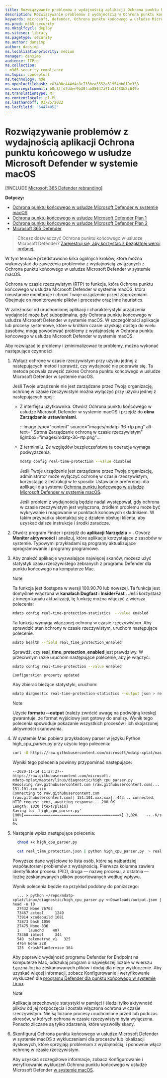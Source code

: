 ```yaml
---
title: Rozwiązywanie problemów z wydajnością aplikacji Ochrona punktu końcowego w usłudze Microsoft Defender w systemie macOS
description: Rozwiązywanie problemów z wydajnością w Ochrona punktu końcowego w usłudze Microsoft Defender w systemie macOS.
keywords: microsoft, defender, Ochrona punktu końcowego w usłudze Microsoft Defender, mac, wydajność
ms.prod: m365-security
ms.mktglfcycl: deploy
ms.sitesec: library
ms.pagetype: security
ms.author: dansimp
author: dansimp
ms.localizationpriority: medium
manager: dansimp
audience: ITPro
ms.collection:
- m365-security-compliance
ms.topic: conceptual
ms.technology: mde
ms.openlocfilehash: e83400e444d4c8c733bea5552a31954bb019e358
ms.sourcegitcommit: b0c3ffd7ddee9b30fab85047a71a31483b5c649b
ms.translationtype: MT
ms.contentlocale: pl-PL
ms.lasthandoff: 03/25/2022
ms.locfileid: "64474052"
---
```

# <a name="troubleshoot-performance-issues-for-microsoft-defender-for-endpoint-on-macos"></a>Rozwiązywanie problemów z wydajnością aplikacji Ochrona punktu końcowego w usłudze Microsoft Defender w systemie macOS

[!INCLUDE [Microsoft 365 Defender rebranding](../../includes/microsoft-defender.md)]


**Dotyczy:**

- [Ochrona punktu końcowego w usłudze Microsoft Defender w systemie macOS](microsoft-defender-endpoint-mac.md)
- [Ochrona punktu końcowego w usłudze Microsoft Defender Plan 1](https://go.microsoft.com/fwlink/p/?linkid=2154037)
- [Ochrona punktu końcowego w usłudze Microsoft Defender Plan 2](https://go.microsoft.com/fwlink/p/?linkid=2154037)
- [Microsoft 365 Defender](https://go.microsoft.com/fwlink/?linkid=2118804)

> Chcesz doświadczyć Ochrona punktu końcowego w usłudze Microsoft Defender? [Zarejestruj się, aby korzystać z bezpłatnej wersji próbnej.](https://signup.microsoft.com/create-account/signup?products=7f379fee-c4f9-4278-b0a1-e4c8c2fcdf7e&ru=https://aka.ms/MDEp2OpenTrial?ocid=docs-wdatp-exposedapis-abovefoldlink)

W tym temacie przedstawiono kilka ogólnych kroków, które można wykorzystać do zawężenia problemów z wydajnością związanych z Ochrona punktu końcowego w usłudze Microsoft Defender w systemie macOS.

Ochrona w czasie rzeczywistym (RTP) to funkcja, która Ochrona punktu końcowego w usłudze Microsoft Defender w systemie macOS, która nieustannie monitoruje i chroni Twoje urządzenie przed zagrożeniami. Obejmuje on monitorowanie plików i procesów oraz inne heuristics.

W zależności od uruchomionej aplikacji i charakterystyki urządzenia wydajność może być suboptimalna, gdy Ochrona punktu końcowego w usłudze Microsoft Defender w systemie macOS. W szczególności aplikacje lub procesy systemowe, które w krótkim czasie uzyskają dostęp do wielu zasobów, mogą powodować problemy z wydajnością w Ochrona punktu końcowego w usłudze Microsoft Defender w systemie macOS.

Aby rozwiązać te problemy i zminimalizować te problemy, można wykonać następujące czynności:

1. Wyłącz ochronę w czasie rzeczywistym przy użyciu jednej z następujących metod i sprawdź, czy wydajność nie poprawia się. Ta metoda pozwala zawęzić zakres Ochrona punktu końcowego w usłudze Microsoft Defender w systemie macOS.

      Jeśli Twoje urządzenie nie jest zarządzane przez Twoją organizację, ochronę w czasie rzeczywistym można wyłączyć przy użyciu jednej z następujących opcji:

    - Z interfejsu użytkownika. Otwórz Ochrona punktu końcowego w usłudze Microsoft Defender w systemie macOS i przejdź do **okna Zarządzanie ustawieniami**.

      :::image type="content" source="images/mdatp-36-rtp.png" alt-text=" Strona Zarządzanie ochroną w czasie rzeczywistym" lightbox="images/mdatp-36-rtp.png":::
      

    - Z terminalu. Ze względów bezpieczeństwa ta operacja wymaga podwyższenia.

      ```bash
      mdatp config real-time-protection --value disabled
      ```

      Jeśli Twoje urządzenie jest zarządzane przez Twoją organizację, administrator może wyłączyć ochronę w czasie rzeczywistym, korzystając z instrukcji w te sposób: Ustawianie preferencji dla aplikacji dla systemu [Ochrona punktu końcowego w usłudze Microsoft Defender w systemie macOS](mac-preferences.md).

      Jeśli problem z wydajnością będzie nadal występował, gdy ochrona w czasie rzeczywistym jest wyłączona, źródłem problemu może być wykrywanie i reagowanie w punktach końcowych składnikiem. W takim przypadku skontaktuj się z działem obsługi klienta, aby uzyskać dalsze instrukcje i środki zaradcze.

2. Otwórz program Finder i przejdź do **aplikacji Narzędzia** \> **.** Otwórz **Monitor aktywności** i analizuj, które aplikacje korzystające z zasobów w systemie. Typowymi przykładami są programy aktualizujące oprogramowanie i programy programowe.

3. Aby znaleźć aplikacje wyzwalające najwięcej skanów, możesz użyć statystyk czasu rzeczywistego zebranych z programu Defender dla punktu końcowego na komputerze Mac.

      > [!NOTE]
      > Ta funkcja jest dostępna w wersji 100.90.70 lub nowszej.
      Ta funkcja jest domyślnie włączona w **kanałach Dogfast** i **InsiderFast** . Jeśli korzystasz z innego kanału aktualizacji, tę funkcję można włączyć z wiersza polecenia:

      ```bash
      mdatp config real-time-protection-statistics  --value enabled
      ```

      Ta funkcja wymaga włączonej ochrony w czasie rzeczywistym. Aby sprawdzić stan ochrony w czasie rzeczywistym, uruchom następujące polecenie:

      ```bash
      mdatp health --field real_time_protection_enabled
      ```

    Sprawdź, czy **real_time_protection_enabled** jest prawdziwy. W przeciwnym razie uruchom następujące polecenie, aby je włączyć:

      ```bash
      mdatp config real-time-protection --value enabled
      ```

      ```output
      Configuration property updated
      ```

      Aby zbierać bieżące statystyki, uruchom:

      ```bash
      mdatp diagnostic real-time-protection-statistics --output json > real_time_protection.json
      ```

      > [!NOTE]
      > Użycie **formatu --output** (należy zwrócić uwagę na podwójną kreskę) gwarantuje, że format wyjściowy jest gotowy do analizy.
      Wynik tego polecenia spowoduje pokazanie wszystkich procesów i ich skojarzonej aktywności skanowania.

4. W systemie Mac pobierz przykładowy parser w języku Python high_cpu_parser.py przy użyciu tego polecenia:

    ```bash
    curl -O https://raw.githubusercontent.com/microsoft/mdatp-xplat/master/linux/diagnostic/high_cpu_parser.py
    ```

    Wyniki tego polecenia powinny przypominać następujące:

    ```Output
    --2020-11-14 11:27:27-- https://raw.githubusercontent.com/microsoft.
    mdatp-xplat/master/linus/diagnostic/high_cpu_parser.py
    Resolving raw.githubusercontent.com (raw.githubusercontent.com)... 151.101.xxx.xxx
    Connecting to raw.githubusercontent.com (raw.githubusercontent.com)| 151.101.xxx.xxx| :443... connected.
    HTTP request sent, awaiting response... 200 OK
    Length: 1020 [text/plain]
    Saving to: 'high_cpu_parser.py'
    100%[===========================================>] 1,020    --.-K/s   in
    0s
    ```

5. Następnie wpisz następujące polecenia:

      ```bash
        chmod +x high_cpu_parser.py
      ```

      ```bash
        cat real_time_protection.json | python high_cpu_parser.py  > real_time_protection.log
      ```

      Powyższe dane wyjściowe to lista osób, które są najbardziej współautorami problemów z wydajnością. Pierwsza kolumna zawiera identyfikator procesu (PID), druga — nazwę procesu, a ostatnia — liczbę zeskanowanych plików posortowanych według wpływu.

      Wynik polecenia będzie na przykład podobny do poniższego:

      ```output
        ... > python ~/repo/mdatp-xplat/linux/diagnostic/high_cpu_parser.py <~Downloads/output.json | head -n 10
        27432 None 76703
        73467 actool     1249
        73914 xcodebuild 1081
        73873 bash 1050
        27475 None 836
        1    launchd    407
        73468 ibtool     344
        549  telemetryd_v1   325
        4764 None 228
        125  CrashPlanService 164
      ```

      Aby poprawić wydajność programu Defender for Endpoint na komputerze Mac, odszukaj program o największej liczbie w wierszu Łączna liczba zeskanowanych plików i dodaj dla niego wykluczenie. Aby uzyskać więcej informacji, zobacz Konfigurowanie i weryfikowanie wykluczeń dla [programu Defender dla punktu końcowego w systemie Linux](linux-exclusions.md).

      > [!NOTE]
      > Aplikacja przechowuje statystyki w pamięci i śledzi tylko aktywność plików od jej rozpoczęcia i została włączona ochrona w czasie rzeczywistym. Nie są liczone procesy uruchomione przed lub podczas okresów, w których ochrona w czasie rzeczywistym była wyłączona. Ponadto zliczane są tylko zdarzenia, które wyzwoliły skany.
      >
6. Skonfiguruj Ochrona punktu końcowego w usłudze Microsoft Defender w systemie macOS z wykluczeniami dla procesów lub lokalizacji dyskowych, które sprzyjają problemom z wydajnością, i ponownie włącz ochronę w czasie rzeczywistym.

     Aby uzyskać szczegółowe informacje, zobacz Konfigurowanie i weryfikowanie wykluczeń Ochrona punktu końcowego w usłudze Microsoft Defender [w systemie macOS](mac-exclusions.md).
